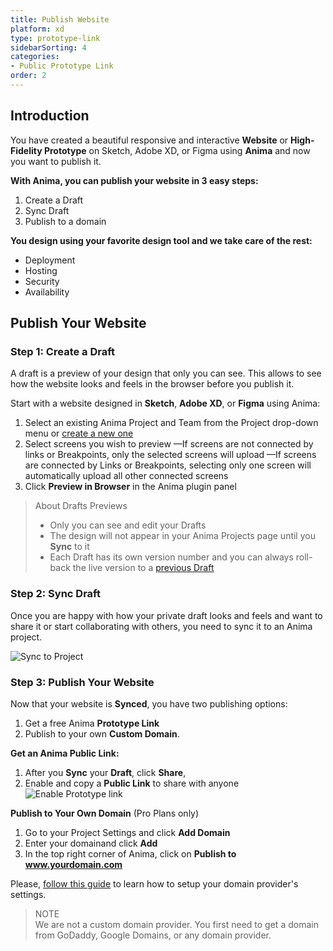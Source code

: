 ```yaml
---
title: Publish Website
platform: xd
type: prototype-link
sidebarSorting: 4
categories: 
- Public Prototype Link
order: 2
---
```

## Introduction

You have created a beautiful responsive and interactive **Website** or **High-Fidelity Prototype** on Sketch, Adobe XD, or Figma using **Anima** and now you want to publish it.

**With Anima, you can publish your website in 3 easy steps:**

1. Create a Draft
2. Sync Draft
3. Publish to a domain

 **You design using your favorite design tool and we take care of the rest:**

-   Deployment
-   Hosting
-   Security
-   Availability

## Publish Your Website

###  Step 1: Create a Draft

A draft is a preview of your design that only you can see. This allows to see how the website looks and feels in the browser before you publish it.

Start with a website designed in **Sketch**, **Adobe XD**, or **Figma** using Anima:

1. Select an existing Anima Project and Team from the Project drop-down menu or [create a new one](/v3/adobe-xd/getting-started/projects.html)
2. Select screens you wish to preview
—If screens are not connected by links or Breakpoints, only the selected screens will upload
—If screens are connected by Links or Breakpoints, selecting only one screen will automatically upload all other connected screens
3. Click **Preview in Browser** in the Anima plugin panel

> About Drafts Previews
>
> - Only you can see and edit your Drafts 
> - The design will not appear in your Anima Projects page until you **Sync** to it
> - Each Draft has its own version number and you can always roll-back the live version to a [previous Draft](/v3/adobe-xd/prototype-link/project-settings.html#Versions)


### Step 2: Sync Draft

Once you are happy with how your private draft looks and feels and want to share it or start collaborating with others, you need to sync it to an Anima project.

![Sync to Project](https://s3.amazonaws.com/animaapp/docs/sketch/Anima%204%20-%20%20Sync%20to%20Project.png)


### Step 3: Publish Your Website

Now that your website is **Synced**, you have two publishing options:
1.  Get a free Anima **Prototype Link** 
2.  Publish to your own **Custom Domain**.

**Get an Anima Public Link:**

1.  After you **Sync** your **Draft**, click **Share**,
2.  Enable and copy a **Public Link** to share with anyone
![Enable Prototype link](https://s3.amazonaws.com/animaapp/docs/sketch/Anima%204%20-%20Enable%20Prototype%20Link.png)

**Publish to Your Own Domain** (Pro Plans only)

1. Go to your Project Settings and click **Add Domain**
2. Enter your domainand click **Add**
3. In the top right corner of Anima, click on **Publish to www.yourdomain.com**

Please, [follow this guide](/v3/adobe-xd/prototype-link/custom-domains.html) to learn how to setup your domain provider's settings.

> NOTE <br>
> We are not a custom domain provider. You first need to get a domain from GoDaddy, Google Domains, or any domain provider.


